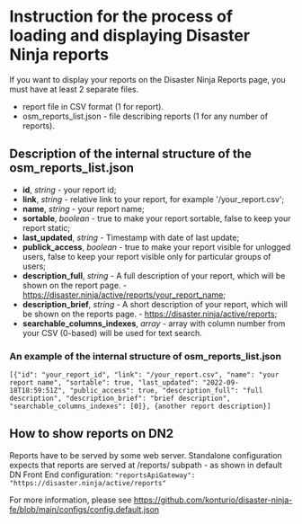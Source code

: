 # Instruction for the process of loading and displaying Disaster Ninja reports

If you want to display your reports on the Disaster Ninja Reports page, you must have at least 2 separate files.

- report file in CSV format (1 for report).
- osm_reports_list.json - file describing reports (1 for any number of reports).

## Description of the internal structure of the osm_reports_list.json

- **id**, _string_ - your report id;
- **link**, _string_ - relative link to your report, for example '/your_report.csv';
- **name**, _string_ - your report name;
- **sortable**, _boolean_ - true to make your report sortable, false to keep your report static;
- **last_updated**, _string_ - Timestamp with date of last update;
- **publick_access**, _boolean_ - true to make your report visible for unlogged users, false to keep your report visible only for particular groups of users;
- **description_full**, _string_ - A full description of your report, which will be shown on the report page. - https://disaster.ninja/active/reports/your_report_name;
- **description_brief**, _string_ - A short description of your report, which will be shown on the reports page. - https://disaster.ninja/active/reports;
- **searchable_columns_indexes**, _array_ - array with column number from your CSV (0-based) will be used for text search.

### An example of the internal structure of osm_reports_list.json

`[{"id": "your_report_id",
  "link": "/your_report.csv",
  "name": "your report name",
  "sortable": true,
  "last_updated": "2022-09-18T18:59:51Z",
  "public_access": true,
  "description_full": "full description",
  "description_brief": "brief description",
  "searchable_columns_indexes": [0]},
  {another report description}]`

## How to show reports on DN2

Reports have to be served by some web server.
Standalone configuration expects that reports are served at /reports/ subpath - as shown in default DN Front End configuration:
`"reportsApiGateway": "https://disaster.ninja/active/reports"`

For more information, please see https://github.com/konturio/disaster-ninja-fe/blob/main/configs/config.default.json
